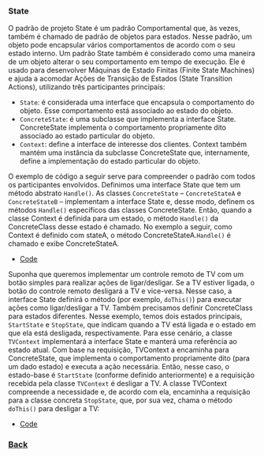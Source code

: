 ### State
O padrão de projeto State é um padrão Comportamental que, às vezes, também é chamado de padrão de objetos para estados. Nesse padrão, um objeto pode encapsular vários comportamentos de acordo com o seu estado interno. Um padrão State também é considerado como uma maneira de um objeto alterar o seu comportamento em tempo de execução. Ele é usado para desenvolver Máquinas de Estado Finitas (Finite State Machines) e ajuda a acomodar Ações de Transição de Estados (State Transition Actions), utilizando três participantes principais: 
- `State`: é considerada uma interface que encapsula o comportamento do objeto. Esse comportamento está associado ao estado do objeto.
- `ConcreteState`: é uma subclasse que implementa a interface State. ConcreteState implementa o comportamento propriamente dito associado ao estado particular do objeto.
- `Context`: define a interface de interesse dos clientes. Context também mantém uma instância da subclasse ConcreteState que, internamente, define a implementação do estado particular do objeto.

O exemplo de código a seguir serve para compreender o padrão com todos os participantes envolvidos. Definimos uma interface State que tem um método abstrato `Handle()`. As classes `ConcreteState` – `ConcreteStateA` e `ConcreteStateB` – implementam a interface State e, desse modo, definem os métodos `Handle()` específicos das classes ConcreteState. Então, quando a classe Context é definida para um estado, o método `Handle()` da ConcreteClass desse estado é chamado. No exemplo a seguir, como Context é definido com stateA, o método ConcreteStateA.`Handle()` é chamado e exibe ConcreteStateA.

- [Code](code.py)

Suponha que queremos implementar um controle remoto de TV com um botão simples para realizar ações de ligar/desligar. Se a TV estiver ligada, o botão do controle remoto desligará a TV e vice-versa. Nesse caso, a interface State definirá o método (por exemplo, `doThis()`) para executar ações como ligar/desligar a TV. Também precisamos definir ConcreteClass para estados diferentes. Nesse exemplo, temos dois estados principais, `StartState` e `StopState`, que indicam quando a TV está ligada e o estado em que ela está desligada, respectivamente. Para esse cenário, a classe `TVContext` implementará a interface State e manterá uma referência ao estado atual. Com base na requisição, TVContext a encaminha para ConcreteState, que implementa o comportamento propriamente dito (para um dado estado) e executa a ação necessária. Então, nesse caso, o estado-base é `StartState` (conforme definido anteriormente) e a requisição recebida pela classe `TVContext` é desligar a TV. A classe TVContext compreende a necessidade e, de acordo com ela, encaminha a requisição para a classe concreta `StopState`, que, por sua vez, chama o método `doThis()` para desligar a TV:

- [Code](real.py)

### [Back](../../README.md)